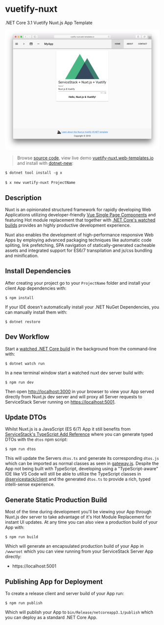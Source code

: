 # vuetify-nuxt

.NET Core 3.1 Vuetify Nuxt.js App Template

[![](https://raw.githubusercontent.com/ServiceStack/Assets/master/csharp-templates/vuetify-nuxt.png)](http://vuetify-nuxt.web-templates.io/)

> Browse [source code](https://github.com/NetCoreTemplates/vuetify-nuxt), view live demo [vuetify-nuxt.web-templates.io](http://vuetify-nuxt.web-templates.io) and install with [dotnet-new](https://docs.servicestack.net/dotnet-new):

    $ dotnet tool install -g x

    $ x new vuetify-nuxt ProjectName

## Description

Nuxt is an opinionated structured framework for rapidly developing Web Applications utilizing developer-friendly [Vue Single Page Components](https://vuejs.org/v2/guide/single-file-components.html) and featuring Hot module replacement that together with [.NET Core's watched builds](https://docs.servicestack.net/templates-websites#watched-net-core-builds) provides an highly productive development experience.

Nuxt also enables the development of high-performance responsive Web Apps by employing advanced packaging techniques like automatic code spliting, link prefetching, SPA navigation of statically-generated cacheable assets and integrated support for ES6/7 transpilation and js/css bundling and minification.

## Install Dependencies

After creating your project go to your `ProjectName` folder and install your client App dependencies with:

    $ npm install

If your IDE doesn't automatically install your .NET NuGet Dependencies, you can manually install them with:

    $ dotnet restore

## Dev Workflow

Start a [watched .NET Core build](https://docs.servicestack.net/templates-websites#watched-net-core-builds) in the background from the command-line with:

    $ dotnet watch run

In a new terminal window start a watched nuxt dev server build with:

    $ npm run dev

Then open [http://localhost:3000](http://localhost:3000) in your browser to view your App served directly from Nuxt.js dev server and will proxy all Server requests to ServiceStack Server running on [https://localhost:5001](https://localhost:5001).

## Update DTOs

Whilst Nuxt.js is a JavaScript (ES 6/7) App it still benefits from [ServiceStack's TypeScript Add Reference](https://docs.servicestack.net/typescript-add-servicestack-reference) where you can generate typed DTOs with the `dtos` npm script:

    $ npm run dtos

This will update the Servers `dtos.ts` and generate its corresponding `dtos.js` which can be imported as normal classes as seen in 
[gateway.js](https://github.com/NetCoreTemplates/vuetify-nuxt/blob/master/MyApp/src/shared/gateway.js#L3). Despite the App not being built with TypeScript, developing using a "TypeScript-aware" IDE like VS Code will still be able to utilize the TypeScript classes in [@servicestack/client](https://github.com/ServiceStack/servicestack-client) and the generated `dtos.ts` to provide a rich, typed intelli-sense experience.

## Generate Static Production Build

Most of the time during development you'll be viewing your App through Nuxt.js dev server to take advantage of it's Hot Module Replacement for instant UI updates. At any time you can also view a production build of your App with:

    $ npm run build

Which will generate an encapsulated production build of your App in `/wwwroot` which you can view running from your ServiceStack Server App directly:

 - https://localhost:5001

## Publishing App for Deployment

To create a release client and server build of your App run:

    $ npm run publish

Which will publish your App to `bin/Release/netcoreapp3.1/publish` which you can deploy as a standard .NET Core App.
